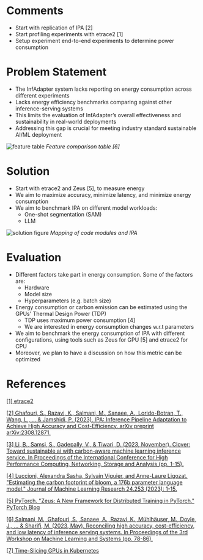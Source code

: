 # Comments
- Start with replication of IPA [2]
- Start profiling experiments with etrace2 [1]
- Setup experiment end-to-end experiments to determine power consumption

# Problem Statement
- The InfAdapter system lacks reporting on energy consumption across different experiments
- Lacks energy efficiency benchmarks comparing against other inference-serving systems
- This limits the evaluation of InfAdapter’s overall effectiveness and sustainability in real-world deployments
- Addressing this gap is crucial for meeting industry standard sustainable AI/ML deployment

![feature table](<img width="494" alt="image" src="https://github.com/user-attachments/assets/5e8b2465-7f67-48fc-8f49-063b2543fccd">)
*Feature comparison table [6]*

# Solution
- Start with etrace2 and Zeus [5], to measure energy
- We aim to maximize accuracy, minimize latency, and minimize energy consumption
- We aim to benchmark IPA on different model workloads:
  - One-shot segmentation (SAM)
  - LLM

![solution figure](<img width="463" alt="image" src="https://github.com/user-attachments/assets/770c25e7-892e-459b-bcae-b984fd324a79">)
*Mapping of code modules and IPA*

# Evaluation
- Different factors take part in energy consumption. Some of the factors are:
  - Hardware
  - Model size
  - Hyperparameters (e.g. batch size)
- Energy consumption or carbon emission can be estimated using the GPUs' Thermal Design Power (TDP)
  - TDP uses maximum power consumption [4]
  - We are interested in energy consumption changes w.r.t parameters
- We aim to benchmark the energy consumption of IPA with different configurations, using tools such as Zeus for GPU [5] and etrace2 for CPU
- Moreover, we plan to have a discussion on how this metric can be optimized

# References
[[1] etrace2](https://chameleoncloud.readthedocs.io/en/latest/technical/metrics.html#energy-and-power-consumption-measurement-with-etrace2)

[[2] Ghafouri, S., Razavi, K., Salmani, M., Sanaee, A., Lorido-Botran, T., Wang, L., ... & Jamshidi, P. (2023). IPA: Inference Pipeline Adaptation to Achieve High Accuracy and Cost-Efficiency. arXiv preprint arXiv:2308.12871.](https://arxiv.org/abs/2308.12871)

[[3] Li, B., Samsi, S., Gadepally, V., & Tiwari, D. (2023, November). Clover: Toward sustainable ai with carbon-aware machine learning inference service. In Proceedings of the International Conference for High Performance Computing, Networking, Storage and Analysis (pp. 1-15).](https://dl.acm.org/doi/abs/10.1145/3581784.3607034)

[[4] Luccioni, Alexandra Sasha, Sylvain Viguier, and Anne-Laure Ligozat. "Estimating the carbon footprint of bloom, a 176b parameter language model." Journal of Machine Learning Research 24.253 (2023): 1-15.](https://www.jmlr.org/papers/v24/23-0069.html)

[[5] PyTorch. "Zeus: A New Framework for Distributed Training in PyTorch." PyTorch Blog](https://pytorch.org/blog/zeus/)

[[6] Salmani, M., Ghafouri, S., Sanaee, A., Razavi, K., Mühlhäuser, M., Doyle, J., ... & Sharifi, M. (2023, May). Reconciling high accuracy, cost-efficiency, and low latency of inference serving systems. In Proceedings of the 3rd Workshop on Machine Learning and Systems (pp. 78-86).](https://dl.acm.org/doi/abs/10.1145/3578356.3592578?casa_token=9nlFKXWZvv4AAAAA:ZOsE8kijtH3aVdXTV7EgwtSEYzE-PLc6CJd6UfxjbBmu6k80h8EvFX65sxlhNmI0CzpIFVD4OZIc)

[[7] Time-Slicing GPUs in Kubernetes](https://docs.nvidia.com/datacenter/cloud-native/gpu-operator/latest/gpu-sharing.html)




